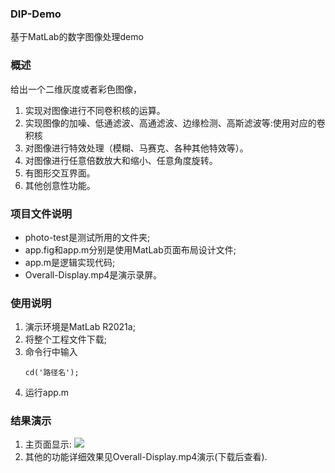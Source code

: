 ### DIP-Demo
基于MatLab的数字图像处理demo

### 概述
给出一个二维灰度或者彩色图像，
1.	实现对图像进行不同卷积核的运算。
2.	实现图像的加噪、低通滤波、高通滤波、边缘检测、高斯滤波等:使用对应的卷积核
3.	对图像进行特效处理（模糊、马赛克、各种其他特效等）。
4.	对图像进行任意倍数放大和缩小、任意角度旋转。
5.	有图形交互界面。
6.	其他创意性功能。

### 项目文件说明
* photo-test是测试所用的文件夹;
* app.fig和app.m分别是使用MatLab页面布局设计文件;
* app.m是逻辑实现代码;
* Overall-Display.mp4是演示录屏。

### 使用说明
1. 演示环境是MatLab R2021a;
2. 将整个工程文件下载;
3. 命令行中输入
   ~~~
   cd('路径名');
4. 运行app.m

### 结果演示
1. 主页面显示: ![](images/main-window.png)
2. 其他的功能详细效果见Overall-Display.mp4演示(下载后查看).
